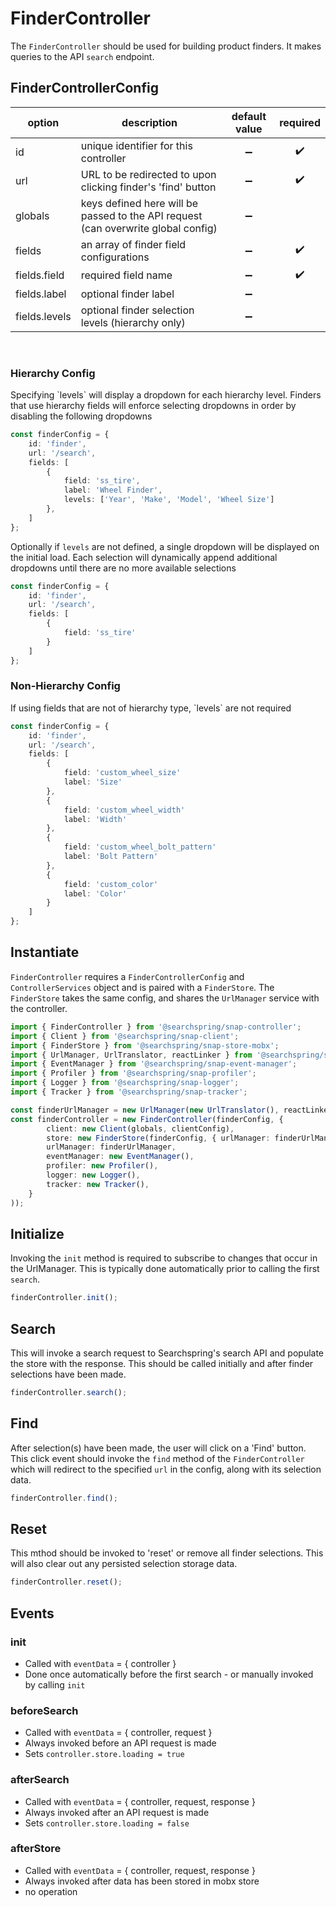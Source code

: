 # FinderController

The `FinderController` should be used for building product finders. It makes queries to the API `search` endpoint.


## FinderControllerConfig

| option | description | default value | required | 
|---|---|:---:|:---:|
| id | unique identifier for this controller | ➖ | ✔️ |
| url | URL to be redirected to upon clicking finder's 'find' button | ➖ | ✔️ |
| globals | keys defined here will be passed to the API request (can overwrite global config)| ➖ |   |
| fields | an array of finder field configurations | ➖ | ✔️ |
| fields.field | required field name | ➖ | ✔️ |
| fields.label | optional finder label | ➖ |   |
| fields.levels | optional finder selection levels (hierarchy only) | ➖ |   |

<br>

<h3 id="HierarchyConfig">Hierarchy Config</h3>
Specifying `levels` will display a dropdown for each hierarchy level. Finders that use hierarchy fields will enforce selecting dropdowns in order by disabling the following dropdowns

```typescript
const finderConfig = {
	id: 'finder',
	url: '/search',
	fields: [
		{
			field: 'ss_tire',
			label: 'Wheel Finder',
			levels: ['Year', 'Make', 'Model', 'Wheel Size']
		},
	]
};
```

Optionally if `levels` are not defined, a single dropdown will be displayed on the initial load. Each selection will dynamically append additional dropdowns until there are no more available selections

```typescript
const finderConfig = {
	id: 'finder',
	url: '/search',
	fields: [
		{
			field: 'ss_tire'
		}
	]
};
```

<h3 id="NonHierarchyConfig">Non-Hierarchy Config</h3>
If using fields that are not of hierarchy type, `levels` are not required

```typescript
const finderConfig = {
	id: 'finder',
	url: '/search',
	fields: [
		{ 
			field: 'custom_wheel_size' 
			label: 'Size'
		}, 
		{ 
			field: 'custom_wheel_width' 
			label: 'Width'
		}, 
		{ 
			field: 'custom_wheel_bolt_pattern' 
			label: 'Bolt Pattern'
		}, 
		{ 
			field: 'custom_color'
			label: 'Color'
		}
	]
};
```

## Instantiate
`FinderController` requires a `FinderControllerConfig` and `ControllerServices` object and is paired with a `FinderStore`. The `FinderStore` takes the same config, and shares the `UrlManager` service with the controller.

```typescript
import { FinderController } from '@searchspring/snap-controller';
import { Client } from '@searchspring/snap-client';
import { FinderStore } from '@searchspring/snap-store-mobx';
import { UrlManager, UrlTranslator, reactLinker } from '@searchspring/snap-url-manager';
import { EventManager } from '@searchspring/snap-event-manager';
import { Profiler } from '@searchspring/snap-profiler';
import { Logger } from '@searchspring/snap-logger';
import { Tracker } from '@searchspring/snap-tracker';

const finderUrlManager = new UrlManager(new UrlTranslator(), reactLinker).detach(0);
const finderController = new FinderController(finderConfig, {
		client: new Client(globals, clientConfig),
		store: new FinderStore(finderConfig, { urlManager: finderUrlManager }),
		urlManager: finderUrlManager,
		eventManager: new EventManager(),
		profiler: new Profiler(),
		logger: new Logger(),
		tracker: new Tracker(),
	}
));
```
## Initialize
Invoking the `init` method is required to subscribe to changes that occur in the UrlManager. This is typically done automatically prior to calling the first `search`.

```typescript
finderController.init();
```

## Search
This will invoke a search request to Searchspring's search API and populate the store with the response. This should be called initially and after finder selections have been made.

```typescript
finderController.search();
```

## Find
After selection(s) have been made, the user will click on a 'Find' button. This click event should invoke the `find` method of the `FinderController` which will redirect to the specified `url` in the config, along with its selection data.

```typescript
finderController.find();
```

## Reset
This mthod should be invoked to 'reset' or remove all finder selections. This will also clear out any persisted selection storage data.

```typescript
finderController.reset();
```

## Events
### init
- Called with `eventData` = { controller }
- Done once automatically before the first search - or manually invoked by calling `init`

### beforeSearch
- Called with `eventData` = { controller, request }
- Always invoked before an API request is made 
- Sets `controller.store.loading = true`

### afterSearch
- Called with `eventData` = { controller, request, response }
- Always invoked after an API request is made 
- Sets `controller.store.loading = false`

### afterStore
- Called with `eventData` = { controller, request, response }
- Always invoked after data has been stored in mobx store
- no operation